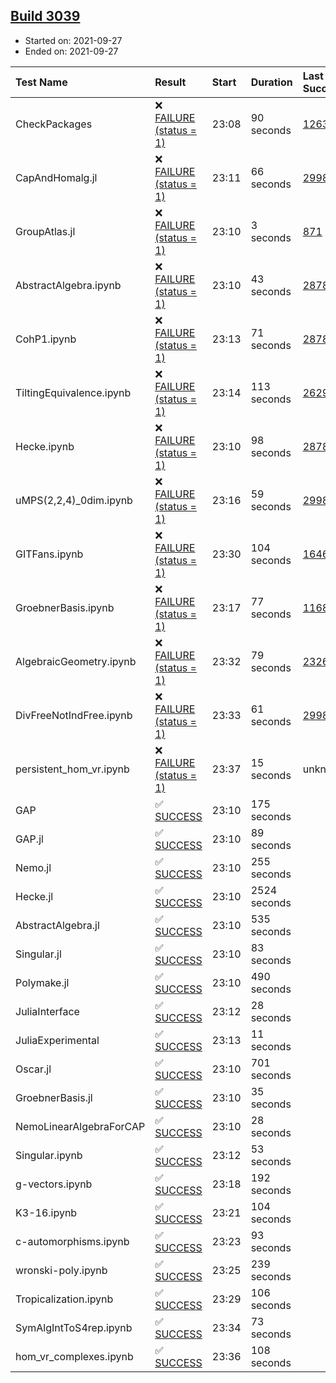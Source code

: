 ## [Build 3039](https://oscarci.mathematik.uni-kl.de/job/oscar-stable/3039/)

* Started on: 2021-09-27
* Ended on: 2021-09-27

| Test Name    | Result | Start | Duration | Last Success | First Failure |
|:-------------|:-------|:------|:---------|:-------------|:--------------|
| CheckPackages | ❌ [FAILURE (status = 1)](https://oscarci.mathematik.uni-kl.de/job/oscar-stable/3039/artifact/logs/build-3039/CheckPackages.log) | 23:08 | 90 seconds | [1263](https://oscarci.mathematik.uni-kl.de/job/oscar-stable/1263/) | [1264](https://oscarci.mathematik.uni-kl.de/job/oscar-stable/1264/) |
| CapAndHomalg.jl | ❌ [FAILURE (status = 1)](https://oscarci.mathematik.uni-kl.de/job/oscar-stable/3039/artifact/logs/build-3039/CapAndHomalg.jl.log) | 23:11 | 66 seconds | [2998](https://oscarci.mathematik.uni-kl.de/job/oscar-stable/2998/) | [2999](https://oscarci.mathematik.uni-kl.de/job/oscar-stable/2999/) |
| GroupAtlas.jl | ❌ [FAILURE (status = 1)](https://oscarci.mathematik.uni-kl.de/job/oscar-stable/3039/artifact/logs/build-3039/GroupAtlas.jl.log) | 23:10 | 3 seconds | [871](https://oscarci.mathematik.uni-kl.de/job/oscar-stable/871/) | [872](https://oscarci.mathematik.uni-kl.de/job/oscar-stable/872/) |
| AbstractAlgebra.ipynb | ❌ [FAILURE (status = 1)](https://oscarci.mathematik.uni-kl.de/job/oscar-stable/3039/artifact/logs/build-3039/AbstractAlgebra.ipynb.log) | 23:10 | 43 seconds | [2878](https://oscarci.mathematik.uni-kl.de/job/oscar-stable/2878/) | [2879](https://oscarci.mathematik.uni-kl.de/job/oscar-stable/2879/) |
| CohP1.ipynb | ❌ [FAILURE (status = 1)](https://oscarci.mathematik.uni-kl.de/job/oscar-stable/3039/artifact/logs/build-3039/CohP1.ipynb.log) | 23:13 | 71 seconds | [2878](https://oscarci.mathematik.uni-kl.de/job/oscar-stable/2878/) | [2879](https://oscarci.mathematik.uni-kl.de/job/oscar-stable/2879/) |
| TiltingEquivalence.ipynb | ❌ [FAILURE (status = 1)](https://oscarci.mathematik.uni-kl.de/job/oscar-stable/3039/artifact/logs/build-3039/TiltingEquivalence.ipynb.log) | 23:14 | 113 seconds | [2629](https://oscarci.mathematik.uni-kl.de/job/oscar-stable/2629/) | [2630](https://oscarci.mathematik.uni-kl.de/job/oscar-stable/2630/) |
| Hecke.ipynb | ❌ [FAILURE (status = 1)](https://oscarci.mathematik.uni-kl.de/job/oscar-stable/3039/artifact/logs/build-3039/Hecke.ipynb.log) | 23:10 | 98 seconds | [2878](https://oscarci.mathematik.uni-kl.de/job/oscar-stable/2878/) | [2879](https://oscarci.mathematik.uni-kl.de/job/oscar-stable/2879/) |
| uMPS(2,2,4)_0dim.ipynb | ❌ [FAILURE (status = 1)](https://oscarci.mathematik.uni-kl.de/job/oscar-stable/3039/artifact/logs/build-3039/uMPS-2-2-4-_0dim.ipynb.log) | 23:16 | 59 seconds | [2998](https://oscarci.mathematik.uni-kl.de/job/oscar-stable/2998/) | [2999](https://oscarci.mathematik.uni-kl.de/job/oscar-stable/2999/) |
| GITFans.ipynb | ❌ [FAILURE (status = 1)](https://oscarci.mathematik.uni-kl.de/job/oscar-stable/3039/artifact/logs/build-3039/GITFans.ipynb.log) | 23:30 | 104 seconds | [1646](https://oscarci.mathematik.uni-kl.de/job/oscar-stable/1646/) | [1647](https://oscarci.mathematik.uni-kl.de/job/oscar-stable/1647/) |
| GroebnerBasis.ipynb | ❌ [FAILURE (status = 1)](https://oscarci.mathematik.uni-kl.de/job/oscar-stable/3039/artifact/logs/build-3039/GroebnerBasis.ipynb.log) | 23:17 | 77 seconds | [1168](https://oscarci.mathematik.uni-kl.de/job/oscar-stable/1168/) | [1169](https://oscarci.mathematik.uni-kl.de/job/oscar-stable/1169/) |
| AlgebraicGeometry.ipynb | ❌ [FAILURE (status = 1)](https://oscarci.mathematik.uni-kl.de/job/oscar-stable/3039/artifact/logs/build-3039/AlgebraicGeometry.ipynb.log) | 23:32 | 79 seconds | [2326](https://oscarci.mathematik.uni-kl.de/job/oscar-stable/2326/) | [2327](https://oscarci.mathematik.uni-kl.de/job/oscar-stable/2327/) |
| DivFreeNotIndFree.ipynb | ❌ [FAILURE (status = 1)](https://oscarci.mathematik.uni-kl.de/job/oscar-stable/3039/artifact/logs/build-3039/DivFreeNotIndFree.ipynb.log) | 23:33 | 61 seconds | [2998](https://oscarci.mathematik.uni-kl.de/job/oscar-stable/2998/) | [2999](https://oscarci.mathematik.uni-kl.de/job/oscar-stable/2999/) |
| persistent_hom_vr.ipynb | ❌ [FAILURE (status = 1)](https://oscarci.mathematik.uni-kl.de/job/oscar-stable/3039/artifact/logs/build-3039/persistent_hom_vr.ipynb.log) | 23:37 | 15 seconds | unknown | unknown |
| GAP | ✅ [SUCCESS](https://oscarci.mathematik.uni-kl.de/job/oscar-stable/3039/artifact/logs/build-3039/GAP.log) | 23:10 | 175 seconds |  |  |
| GAP.jl | ✅ [SUCCESS](https://oscarci.mathematik.uni-kl.de/job/oscar-stable/3039/artifact/logs/build-3039/GAP.jl.log) | 23:10 | 89 seconds |  |  |
| Nemo.jl | ✅ [SUCCESS](https://oscarci.mathematik.uni-kl.de/job/oscar-stable/3039/artifact/logs/build-3039/Nemo.jl.log) | 23:10 | 255 seconds |  |  |
| Hecke.jl | ✅ [SUCCESS](https://oscarci.mathematik.uni-kl.de/job/oscar-stable/3039/artifact/logs/build-3039/Hecke.jl.log) | 23:10 | 2524 seconds |  |  |
| AbstractAlgebra.jl | ✅ [SUCCESS](https://oscarci.mathematik.uni-kl.de/job/oscar-stable/3039/artifact/logs/build-3039/AbstractAlgebra.jl.log) | 23:10 | 535 seconds |  |  |
| Singular.jl | ✅ [SUCCESS](https://oscarci.mathematik.uni-kl.de/job/oscar-stable/3039/artifact/logs/build-3039/Singular.jl.log) | 23:10 | 83 seconds |  |  |
| Polymake.jl | ✅ [SUCCESS](https://oscarci.mathematik.uni-kl.de/job/oscar-stable/3039/artifact/logs/build-3039/Polymake.jl.log) | 23:10 | 490 seconds |  |  |
| JuliaInterface | ✅ [SUCCESS](https://oscarci.mathematik.uni-kl.de/job/oscar-stable/3039/artifact/logs/build-3039/JuliaInterface.log) | 23:12 | 28 seconds |  |  |
| JuliaExperimental | ✅ [SUCCESS](https://oscarci.mathematik.uni-kl.de/job/oscar-stable/3039/artifact/logs/build-3039/JuliaExperimental.log) | 23:13 | 11 seconds |  |  |
| Oscar.jl | ✅ [SUCCESS](https://oscarci.mathematik.uni-kl.de/job/oscar-stable/3039/artifact/logs/build-3039/Oscar.jl.log) | 23:10 | 701 seconds |  |  |
| GroebnerBasis.jl | ✅ [SUCCESS](https://oscarci.mathematik.uni-kl.de/job/oscar-stable/3039/artifact/logs/build-3039/GroebnerBasis.jl.log) | 23:10 | 35 seconds |  |  |
| NemoLinearAlgebraForCAP | ✅ [SUCCESS](https://oscarci.mathematik.uni-kl.de/job/oscar-stable/3039/artifact/logs/build-3039/NemoLinearAlgebraForCAP.log) | 23:10 | 28 seconds |  |  |
| Singular.ipynb | ✅ [SUCCESS](https://oscarci.mathematik.uni-kl.de/job/oscar-stable/3039/artifact/logs/build-3039/Singular.ipynb.log) | 23:12 | 53 seconds |  |  |
| g-vectors.ipynb | ✅ [SUCCESS](https://oscarci.mathematik.uni-kl.de/job/oscar-stable/3039/artifact/logs/build-3039/g-vectors.ipynb.log) | 23:18 | 192 seconds |  |  |
| K3-16.ipynb | ✅ [SUCCESS](https://oscarci.mathematik.uni-kl.de/job/oscar-stable/3039/artifact/logs/build-3039/K3-16.ipynb.log) | 23:21 | 104 seconds |  |  |
| c-automorphisms.ipynb | ✅ [SUCCESS](https://oscarci.mathematik.uni-kl.de/job/oscar-stable/3039/artifact/logs/build-3039/c-automorphisms.ipynb.log) | 23:23 | 93 seconds |  |  |
| wronski-poly.ipynb | ✅ [SUCCESS](https://oscarci.mathematik.uni-kl.de/job/oscar-stable/3039/artifact/logs/build-3039/wronski-poly.ipynb.log) | 23:25 | 239 seconds |  |  |
| Tropicalization.ipynb | ✅ [SUCCESS](https://oscarci.mathematik.uni-kl.de/job/oscar-stable/3039/artifact/logs/build-3039/Tropicalization.ipynb.log) | 23:29 | 106 seconds |  |  |
| SymAlgIntToS4rep.ipynb | ✅ [SUCCESS](https://oscarci.mathematik.uni-kl.de/job/oscar-stable/3039/artifact/logs/build-3039/SymAlgIntToS4rep.ipynb.log) | 23:34 | 73 seconds |  |  |
| hom_vr_complexes.ipynb | ✅ [SUCCESS](https://oscarci.mathematik.uni-kl.de/job/oscar-stable/3039/artifact/logs/build-3039/hom_vr_complexes.ipynb.log) | 23:36 | 108 seconds |  |  |
